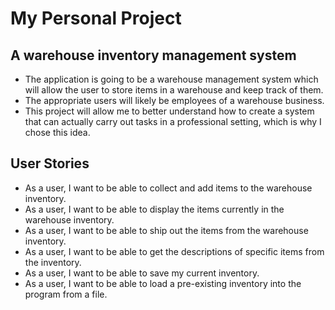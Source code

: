 # My Personal Project

## A warehouse inventory management system

- The application is going to be a warehouse management system which will allow the user to store items in a warehouse
and keep track of them.
- The appropriate users will likely be employees of a warehouse business.
- This project will allow me to better understand how to create a system that can actually carry out tasks in a
professional setting, which is why I chose this idea.
## User Stories
- As a user, I want to be able to collect and add items to the warehouse inventory.
- As a user, I want to be able to display the items currently in the warehouse inventory.
- As a user, I want to be able to ship out the items from the warehouse inventory.
- As a user, I want to be able to get the descriptions of specific items from the inventory.
- As a user, I want to be able to save my current inventory.
- As a user, I want to be able to load a pre-existing inventory into the program from a file.
